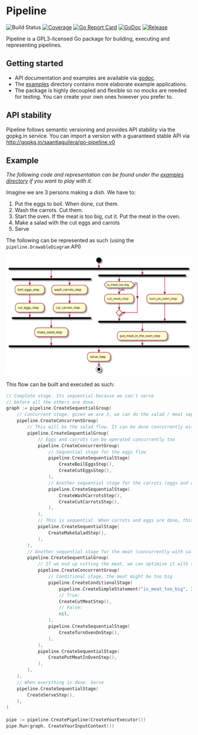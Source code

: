 # Pipeline

![Build Status](https://github.com/saantiaguilera/go-pipeline/workflows/Go/badge.svg) 
[![Coverage](https://codecov.io/gh/saantiaguilera/go-pipeline/branch/master/graph/badge.svg)](https://codecov.io/gh/saantiaguilera/go-pipeline)
[![Go Report Card](https://goreportcard.com/badge/github.com/saantiaguilera/go-pipeline)](https://goreportcard.com/report/github.com/saantiaguilera/go-pipeline)
[![GoDoc](https://godoc.org/github.com/saantiaguilera/go-pipeline?status.svg)](https://godoc.org/github.com/saantiaguilera/go-pipeline)
[![Release](https://img.shields.io/github/release/saantiaguilera/go-pipeline.svg?style=flat-square)](https://github.com/saantiaguilera/go-pipeline/releases)

Pipeline is a GPL3-licensed Go package for building, executing and representing pipelines.

## Getting started

- API documentation and examples are available via [godoc](https://godoc.org/github.com/saantiaguilera/go-pipeline).
- The [examples](./examples) directory contains more elaborate example applications.
- The package is highly decoupled and flexible so no mocks are needed for testing. You can create your own ones however you prefer to.

## API stability

Pipeline follows semantic versioning and provides API stability via the gopkg.in service.
You can import a version with a guaranteed stable API via http://gopkg.in/saantiaguilera/go-pipeline.v0

## Example

_The following code and representation can be found under the [examples directory](examples/cook_example/) if you want to play with it._

Imagine we are 3 persons making a dish. We have to:
1. Put the eggs to boil. When done, cut them.
2. Wash the carrots. Cut them.
3. Start the oven. If the meat is too big, cut it. Put the meat in the oven.
4. Make a salad with the cut eggs and carrots
5. Serve

The following can be represented as such (using the `pipeline.DrawableDiagram` API)

![](examples/cook_example/template.svg)

This flow can be built and executed as such:
```go
// Complete stage. Its sequential because we can't serve
// before all the others are done. 
graph := pipeline.CreateSequentialGroup(
    // Concurrent stage, given we are 3, we can do the salad / meat separately
    pipeline.CreateConcurrentGroup(
        // This will be the salad flow. It can be done concurrently with the meat
        pipeline.CreateSequentialGroup( 
            // Eggs and carrots can be operated concurrently too
            pipeline.CreateConcurrentGroup(
                // Sequential stage for the eggs flow
                pipeline.CreateSequentialStage(
                    CreateBoilEggsStep(),
                    CreateCutEggsStep(),
                ),
                // Another sequential stage for the carrots (eggs and carrots will be concurrent though!)
                pipeline.CreateSequentialStage(
                    CreateWashCarrotsStep(),
                    CreateCutCarrotsStep(),
                ),
            ),
            // This is sequential. When carrots and eggs are done, this will run
            pipeline.CreateSequentialStage(
                CreateMakeSaladStep(),
            ),
        ),
        // Another sequential stage for the meat (concurrently with salad)
        pipeline.CreateSequentialGroup(
            // If we end up cutting the meat, we can optimize it with the oven operation
            pipeline.CreateConcurrentGroup(
                // Conditional stage, the meat might be too big
                pipeline.CreateConditionalStage(
                    pipeline.CreateSimpleStatement("is_meat_too_big", IsMeatTooBigForTheOven),
                    // True:
                    CreateCutMeatStep(),
                    // False:
                    nil,
                ),
                pipeline.CreateSequentialStage(
                    CreateTurnOvenOnStep(),
                ),
            ),
            pipeline.CreateSequentialStage(
                CreatePutMeatInOvenStep(),
            ),
        ),
    ),
    // When everything is done. Serve
    pipeline.CreateSequentialStage(
        CreateServeStep(),
    ),
)

pipe := pipeline.CreatePipeline(CreateYourExecutor())
pipe.Run(graph, CreateYourInputContext())
```
